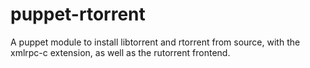 puppet-rtorrent
===============

A puppet module to install libtorrent and rtorrent from source, with the xmlrpc-c extension, as well as the rutorrent frontend.
